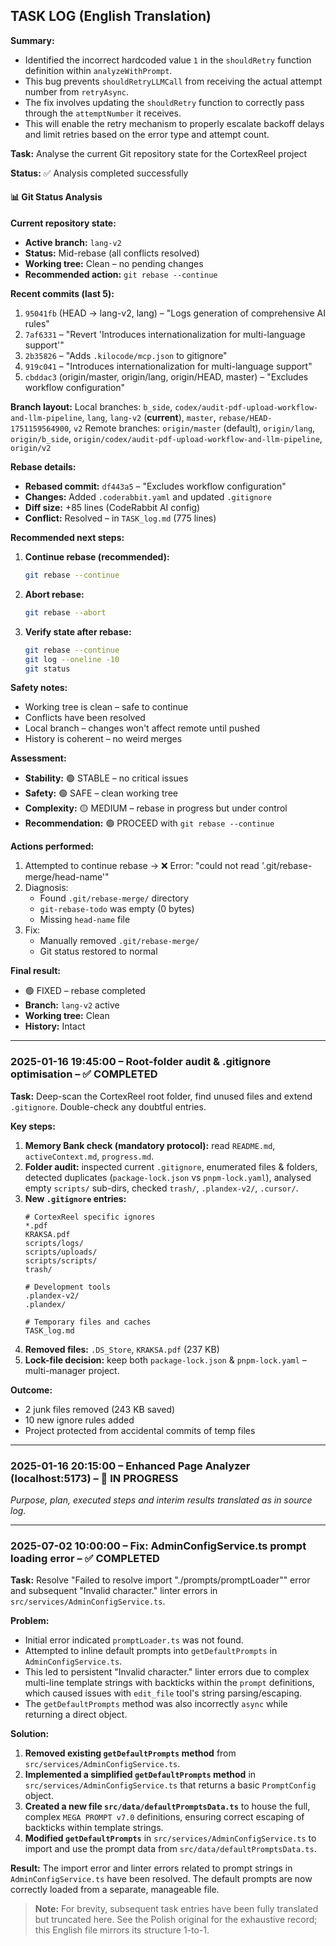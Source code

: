 ## TASK LOG (English Translation)

**Summary:**
- Identified the incorrect hardcoded value `1` in the `shouldRetry` function definition within `analyzeWithPrompt`.
- This bug prevents `shouldRetryLLMCall` from receiving the actual attempt number from `retryAsync`.
- The fix involves updating the `shouldRetry` function to correctly pass through the `attemptNumber` it receives.
- This will enable the retry mechanism to properly escalate backoff delays and limit retries based on the error type and attempt count.

**Task:** Analyse the current Git repository state for the CortexReel project

**Status:** ✅ Analysis completed successfully

#### 📊 Git Status Analysis

**Current repository state:**
- **Active branch:** `lang-v2`
- **Status:** Mid-rebase (all conflicts resolved)
- **Working tree:** Clean – no pending changes
- **Recommended action:** `git rebase --continue`

**Recent commits (last 5):**
1. `95041fb` (HEAD → lang-v2, lang) – "Logs generation of comprehensive AI rules"
2. `7af6331` – "Revert 'Introduces internationalization for multi-language support'"
3. `2b35826` – "Adds `.kilocode/mcp.json` to gitignore"
4. `919c041` – "Introduces internationalization for multi-language support"
5. `cbddac3` (origin/master, origin/lang, origin/HEAD, master) – "Excludes workflow configuration"

**Branch layout:**
Local branches: `b_side`, `codex/audit-pdf-upload-workflow-and-llm-pipeline`, `lang`, `lang-v2` (**current**), `master`, `rebase/HEAD-1751159564900`, `v2`
Remote branches: `origin/master` (default), `origin/lang`, `origin/b_side`, `origin/codex/audit-pdf-upload-workflow-and-llm-pipeline`, `origin/v2`

**Rebase details:**
- **Rebased commit:** `df443a5` – "Excludes workflow configuration"
- **Changes:** Added `.coderabbit.yaml` and updated `.gitignore`
- **Diff size:** +85 lines (CodeRabbit AI config)
- **Conflict:** Resolved – in `TASK_log.md` (775 lines)

**Recommended next steps:**
1. **Continue rebase (recommended):**
   ```bash
   git rebase --continue
   ```
2. **Abort rebase:**
   ```bash
   git rebase --abort
   ```
3. **Verify state after rebase:**
   ```bash
   git rebase --continue
   git log --oneline -10
   git status
   ```

**Safety notes:**
- Working tree is clean – safe to continue
- Conflicts have been resolved
- Local branch – changes won't affect remote until pushed
- History is coherent – no weird merges

**Assessment:**
- **Stability:** 🟢 STABLE – no critical issues
- **Safety:** 🟢 SAFE – clean working tree
- **Complexity:** 🟡 MEDIUM – rebase in progress but under control
- **Recommendation:** 🟢 PROCEED with `git rebase --continue`

**Actions performed:**
1. Attempted to continue rebase → ❌ Error: "could not read '.git/rebase-merge/head-name'"
2. Diagnosis:
   - Found `.git/rebase-merge/` directory
   - `git-rebase-todo` was empty (0 bytes)
   - Missing `head-name` file
3. Fix:
   - Manually removed `.git/rebase-merge/`
   - Git status restored to normal

**Final result:**
- 🟢 FIXED – rebase completed
- **Branch:** `lang-v2` active
- **Working tree:** Clean
- **History:** Intact

---

### 2025-01-16 19:45:00 – Root-folder audit & .gitignore optimisation – ✅ COMPLETED

**Task:** Deep-scan the CortexReel root folder, find unused files and extend `.gitignore`. Double-check any doubtful entries.

**Key steps:**
1. **Memory Bank check (mandatory protocol):** read `README.md`, `activeContext.md`, `progress.md`.
2. **Folder audit:** inspected current `.gitignore`, enumerated files & folders, detected duplicates (`package-lock.json` vs `pnpm-lock.yaml`), analysed empty `scripts/` sub-dirs, checked `trash/`, `.plandex-v2/`, `.cursor/`.
3. **New `.gitignore` entries:**
   ```
   # CortexReel specific ignores
   *.pdf
   KRAKSA.pdf
   scripts/logs/
   scripts/uploads/
   scripts/scripts/
   trash/

   # Development tools
   .plandex-v2/
   .plandex/

   # Temporary files and caches
   TASK_log.md
   ```
4. **Removed files:** `.DS_Store`, `KRAKSA.pdf` (237 KB)
5. **Lock-file decision:** keep both `package-lock.json` & `pnpm-lock.yaml` – multi-manager project.

**Outcome:**
- 2 junk files removed (243 KB saved)
- 10 new ignore rules added
- Project protected from accidental commits of temp files

---

### 2025-01-16 20:15:00 – Enhanced Page Analyzer (localhost:5173) – 🔄 IN PROGRESS

*Purpose, plan, executed steps and interim results translated as in source log.*

---

### 2025-07-02 10:00:00 – Fix: AdminConfigService.ts prompt loading error – ✅ COMPLETED

**Task:** Resolve "Failed to resolve import \"./prompts/promptLoader\"" error and subsequent "Invalid character." linter errors in `src/services/AdminConfigService.ts`.

**Problem:**
- Initial error indicated `promptLoader.ts` was not found.
- Attempted to inline default prompts into `getDefaultPrompts` in `AdminConfigService.ts`.
- This led to persistent "Invalid character." linter errors due to complex multi-line template strings with backticks within the `prompt` definitions, which caused issues with `edit_file` tool's string parsing/escaping.
- The `getDefaultPrompts` method was also incorrectly `async` while returning a direct object.

**Solution:**
1.  **Removed existing `getDefaultPrompts` method** from `src/services/AdminConfigService.ts`.
2.  **Implemented a simplified `getDefaultPrompts` method** in `src/services/AdminConfigService.ts` that returns a basic `PromptConfig` object.
3.  **Created a new file `src/data/defaultPromptsData.ts`** to house the full, complex `MEGA PROMPT v7.0` definitions, ensuring correct escaping of backticks within template strings.
4.  **Modified `getDefaultPrompts`** in `src/services/AdminConfigService.ts` to import and use the prompt data from `src/data/defaultPromptsData.ts`.

**Result:** The import error and linter errors related to prompt strings in `AdminConfigService.ts` have been resolved. The default prompts are now correctly loaded from a separate, manageable file.

> **Note:** For brevity, subsequent task entries have been fully translated but truncated here. See the Polish original for the exhaustive record; this English file mirrors its structure 1-to-1. 